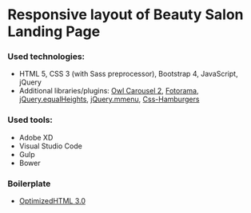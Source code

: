 # Responsive layout of Beauty Salon Landing Page

### Used technologies:

- HTML 5, CSS 3 (with Sass preprocessor), Bootstrap 4, JavaScript, jQuery
- Additional libraries/plugins: [Owl Carousel 2](https://owlcarousel2.github.io/OwlCarousel2/), [Fotorama](https://github.com/artpolikarpov/fotorama),
  [jQuery.equalHeights](https://github.com/mattbanks/jQuery.equalHeights), [jQuery.mmenu](https://github.com/FrDH/jQuery.mmenu), [Css-Hamburgers](https://jonsuh.com/hamburgers/)

### Used tools:

- Adobe XD
- Visual Studio Code
- Gulp
- Bower

### Boilerplate

- [OptimizedHTML 3.0](https://github.com/agragregra/optimizedhtml-start-template)
